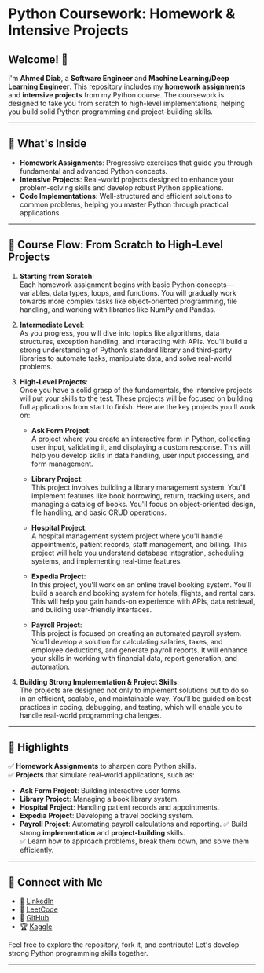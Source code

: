 # Python Coursework: Homework & Intensive Projects

## Welcome! 👋  
I'm **Ahmed Diab**, a **Software Engineer** and **Machine Learning/Deep Learning Engineer**. This repository includes my **homework assignments** and **intensive projects** from my Python course. The coursework is designed to take you from scratch to high-level implementations, helping you build solid Python programming and project-building skills.  

---

## 📂 What's Inside  
- **Homework Assignments**: Progressive exercises that guide you through fundamental and advanced Python concepts.  
- **Intensive Projects**: Real-world projects designed to enhance your problem-solving skills and develop robust Python applications.  
- **Code Implementations**: Well-structured and efficient solutions to common problems, helping you master Python through practical applications.

---

## 🚀 Course Flow: From Scratch to High-Level Projects

1. **Starting from Scratch**:  
   Each homework assignment begins with basic Python concepts—variables, data types, loops, and functions. You will gradually work towards more complex tasks like object-oriented programming, file handling, and working with libraries like NumPy and Pandas.  

2. **Intermediate Level**:  
   As you progress, you will dive into topics like algorithms, data structures, exception handling, and interacting with APIs. You’ll build a strong understanding of Python’s standard library and third-party libraries to automate tasks, manipulate data, and solve real-world problems.

3. **High-Level Projects**:  
   Once you have a solid grasp of the fundamentals, the intensive projects will put your skills to the test. These projects will be focused on building full applications from start to finish. Here are the key projects you'll work on:

   - **Ask Form Project**:  
     A project where you create an interactive form in Python, collecting user input, validating it, and displaying a custom response. This will help you develop skills in data handling, user input processing, and form management.

   - **Library Project**:  
     This project involves building a library management system. You'll implement features like book borrowing, return, tracking users, and managing a catalog of books. You'll focus on object-oriented design, file handling, and basic CRUD operations.

   - **Hospital Project**:  
     A hospital management system project where you’ll handle appointments, patient records, staff management, and billing. This project will help you understand database integration, scheduling systems, and implementing real-time features.

   - **Expedia Project**:  
     In this project, you'll work on an online travel booking system. You'll build a search and booking system for hotels, flights, and rental cars. This will help you gain hands-on experience with APIs, data retrieval, and building user-friendly interfaces.

   - **Payroll Project**:  
     This project is focused on creating an automated payroll system. You’ll develop a solution for calculating salaries, taxes, and employee deductions, and generate payroll reports. It will enhance your skills in working with financial data, report generation, and automation.

4. **Building Strong Implementation & Project Skills**:  
   The projects are designed not only to implement solutions but to do so in an efficient, scalable, and maintainable way. You'll be guided on best practices in coding, debugging, and testing, which will enable you to handle real-world programming challenges.  

---

## 🔧 Highlights

✅ **Homework Assignments** to sharpen core Python skills.  
✅ **Projects** that simulate real-world applications, such as:
   - **Ask Form Project**: Building interactive user forms.
   - **Library Project**: Managing a book library system.
   - **Hospital Project**: Handling patient records and appointments.
   - **Expedia Project**: Developing a travel booking system.
   - **Payroll Project**: Automating payroll calculations and reporting.
✅ Build strong **implementation** and **project-building** skills.  
✅ Learn how to approach problems, break them down, and solve them efficiently.

---

## 🤝 Connect with Me  
- 💼 [LinkedIn](https://www.linkedin.com/in/ahmed-diab-3b0631245/)  
- 📝 [LeetCode](https://leetcode.com/u/f9QcZm2R1P/)  
- 🐙 [GitHub](https://github.com/ahmeddiab1234)  
- 🏆 [Kaggle](https://www.kaggle.com/codecaoch)  

Feel free to explore the repository, fork it, and contribute! Let's develop strong Python programming skills together.

---
